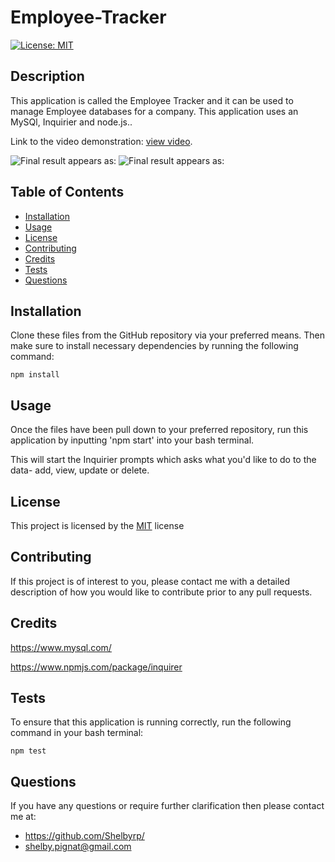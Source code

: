 # Employee-Tracker

[![License: MIT](https://img.shields.io/badge/License-MIT-yellow.svg)](https://opensource.org/licenses/MIT)

## Description
This application is called the Employee Tracker and it can be used to manage Employee databases for a company. This application uses an MySQl, Inquirier and node.js..

Link to the video demonstration: [view video](https://youtu.be/ZMuqV7S0u6M). 

![Final result appears as:](./public/assets/img/employeetracker.png)
![Final result appears as:](./public/assets/img/employeetracker2.png)


## Table of Contents
- [Installation](#installation)
- [Usage](#usage)
- [License](#license)
- [Contributing](#contributing)
- [Credits](#credits)
- [Tests](#tests)
- [Questions](#questions)

## Installation 

Clone these files from the GitHub repository via your preferred means. Then make sure to install necessary dependencies by running the following command:
```
npm install

```

## Usage
Once the files have been pull down to your preferred repository, run this application by inputting 'npm start' into your bash terminal. 

This will start the Inquirier prompts which asks what you'd like to do to the data- add, view, update or delete.

## License
This project is licensed by the [MIT](https://opensource.org/licenses/MIT) license

## Contributing 
If this project is of interest to you, please contact me with a detailed description of how you would like to contribute prior to any pull requests.

## Credits

https://www.mysql.com/

https://www.npmjs.com/package/inquirer

## Tests 
To ensure that this application is running correctly, run the following command in your bash terminal:

```
npm test

```

## Questions
If you have any questions or require further clarification then please contact me at:
- https://github.com/Shelbyrp/
- shelby.pignat@gmail.com